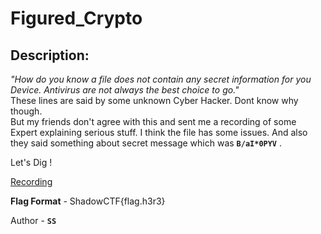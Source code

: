 
# Figured_Crypto
## Description:
*"How do you know a file does not contain any secret information for you Device. Antivirus are not always the best choice to go."*<br>
These lines are said by some unknown Cyber Hacker. Dont know why though. <br>
But my friends don't agree with this and sent me a recording of some Expert explaining serious stuff. I think the file has some issues. And also they said something about secret message which was **`B/aI*0PYV`** . 

Let's  Dig !

[Recording](https://drive.google.com/file/d/15fFJ9osQ8Gm6wI4pLSMcwUTpZGuqRPzU/view?usp=sharing)

**Flag Format** - ShadowCTF{flag.h3r3}

Author - **`SS`**

